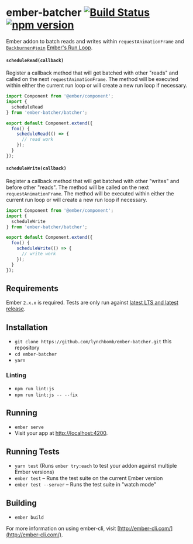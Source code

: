 # ember-batcher [![Build Status](https://travis-ci.org/lynchbomb/ember-batcher.svg?branch=master)](https://travis-ci.org/lynchbomb/ember-batcher) [![npm version](https://badge.fury.io/js/ember-batcher.svg)](https://www.npmjs.com/package/ember-batcher)

Ember addon to batch reads and writes within `requestAnimationFrame` and [`Backburner#join`](https://github.com/BackburnerJS/backburner.js/blob/3e4b3561acddd9d8cbbef9a751ba778b4acb1fbf/lib/index.ts#L322-L343) [Ember's Run Loop](https://guides.emberjs.com/release/applications/run-loop/).

#### `scheduleRead(callback)`

Register a callback method that will get batched with other "reads" and called on the next `requestAnimationFrame`. The method will be executed within either the current run loop or will create a new run loop if necessary.

```JavaScript
import Component from '@ember/component';
import {
  scheduleRead
} from 'ember-batcher/batcher';

export default Component.extend({
  foo() {
    scheduleRead(() => {
      // read work
    });
  }
});
```

#### `scheduleWrite(callback)`

Register a callback method that will get batched with other "writes" and before other "reads". The method will be called on the next `requestAnimationFrame`. The method will be executed within either the current run loop or will create a new run loop if necessary.

```JavaScript
import Component from '@ember/component';
import {
  scheduleWrite
} from 'ember-batcher/batcher';

export default Component.extend({
  foo() {
    scheduleWrite(() => {
      // write work
    });
  }
});
```

## Requirements

Ember `2.x.x` is required. Tests are only run against [latest LTS and latest release](http://emberjs.com/builds/).

## Installation

* `git clone https://github.com/lynchbomb/ember-batcher.git` this repository
* `cd ember-batcher`
* `yarn`

### Linting

* `npm run lint:js`
* `npm run lint:js -- --fix`

## Running

* `ember serve`
* Visit your app at [http://localhost:4200](http://localhost:4200).

## Running Tests

* `yarn test` (Runs `ember try:each` to test your addon against multiple Ember versions)
* `ember test` – Runs the test suite on the current Ember version
* `ember test --server` – Runs the test suite in "watch mode"

## Building

* `ember build`

For more information on using ember-cli, visit [http://ember-cli.com/](http://ember-cli.com/).
